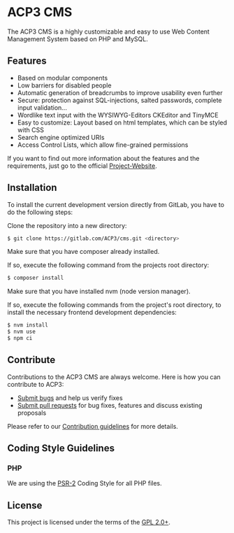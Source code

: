 # ACP3 CMS

The ACP3 CMS is a highly customizable and easy to use Web Content Management System based on PHP and MySQL.

## Features

-   Based on modular components
-   Low barriers for disabled people
-   Automatic generation of breadcrumbs to improve usability even further
-   Secure: protection against SQL-injections, salted passwords, complete input validation...
-   Wordlike text input with the WYSIWYG-Editors CKEditor and TinyMCE
-   Easy to customize: Layout based on html templates, which can be styled with CSS
-   Search engine optimized URIs
-   Access Control Lists, which allow fine-grained permissions

If you want to find out more information about the features and the requirements, just go to the official [Project-Website](http://www.acp3-cms.net).

## Installation

To install the current development version directly from GitLab, you have to do the following steps:

Clone the repository into a new directory:

```sh
$ git clone https://gitlab.com/ACP3/cms.git <directory>
```

Make sure that you have composer already installed.

If so, execute the following command from the projects root directory:

```sh
$ composer install
```

Make sure that you have installed nvm (node version manager).

If so, execute the following commands from the project's root directory, to install the necessary frontend development dependencies:

```sh
$ nvm install
$ nvm use
$ npm ci
```

## Contribute

Contributions to the ACP3 CMS are always welcome. Here is how you can contribute to ACP3:

-   [Submit bugs](https://gitlab.com/ACP3/cms/issues) and help us verify fixes
-   [Submit pull requests](https://gitlab.com/ACP3/cms/merge_requests) for bug fixes, features and discuss existing proposals

Please refer to our [Contribution guidelines](https://gitlab.com/ACP3/cms/blob/master/CONTRIBUTING.md) for more details.

## Coding Style Guidelines

### PHP

We are using the [PSR-2](https://github.com/php-fig/fig-standards/blob/master/accepted/PSR-2-coding-style-guide.md) Coding Style for all PHP files.

## License

This project is licensed under the terms of the [GPL 2.0+](https://gitlab.com/ACP3/cms/blob/master/LICENSE).
